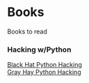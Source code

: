 # Books
Books to read
<br>

### Hacking w/Python
[Black Hat Python Hacking](http://websiteoutlook.com/)<br>
[Gray Hay Python Hacking](https://www.dmarcanalyzer.com/es/spf-3/checker/)